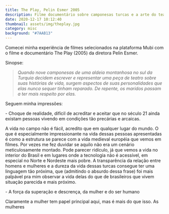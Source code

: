 ```yaml
---
title: The Play, Pelin Esmer 2005
description: Filme documentário sobre camponesas turcas e a arte do teatro
date: 2020-12-17 10:12:40
thumbnail: assets/img/theplay.jpg
category: misc
background: "#7AAB13"
---
```

Comecei minha experiência de filmes selecionados na plataforma Mubi com o filme e documentário The Play (2005) da diretora Pelin Esmer. 

Sinopse:

> *Quando nove camponesas de uma aldeia montanhosa no sul da Turquia decidem escrever e representar uma peça de teatro sobre suas histórias de vida, surgem aspectos de suas personalidades que elas nunca sequer tinham reparado. De repente, os maridos passam a ter mais respeito por elas.*

Seguem minha impressões:

\- Choque de realidade, difícil de acreditar e aceitar que no século 21 ainda existam pessoas vivendo em condições tão precárias e arcaicas. 

A vida no campo não é fácil, acredito que em qualquer lugar do mundo. O que é especialmente impressionante na vida dessas pessoas apresentadas é como a estrutura se parece com a vida medieval européia que vemos em filmes. Por vezes me fez duvidar se aquilo não era um cenário meticulosamente montado. Pode parecer ridículo, já que vemos a vida no interior do Brasil e em lugares onde a tecnologia não é acessível, em especial no Norte e Nordeste mais pobre. A transparência da relação entre homens e mulheres e a dureza da vida dessas turcas consegue ter uma linguagem tão próxima, que (admitindo o absurdo dessa frase) foi mais palpável pra mim observar a vida delas do que de brasileiros que vivem situação parecida e mais próximo.

\- A força da superação e descrença, da mulher e do ser humano

Claramente a mulher tem papel principal aqui, mas é mais do que isso. As mulheres